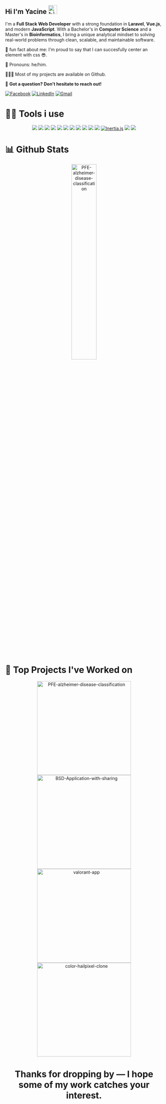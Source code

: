## Hi I'm Yacine <img src="https://user-images.githubusercontent.com/1303154/88677602-1635ba80-d120-11ea-84d8-d263ba5fc3c0.gif" width="28px" height="28px" alt="hi">

I'm a **Full Stack Web Developer** with a strong foundation in **Laravel**, **Vue.js**, and modern **JavaScript**. With a Bachelor's in **Computer Science** and a Master's in **Bioinformatics**, I bring a unique analytical mindset to solving real-world problems through clean, scalable, and maintainable software.

🤖 fun fact about me: I'm proud to say that I can succesfully center an element with css 😎.

👨 Pronouns: he/him.

👨🏻‍💻 Most of my projects are available on Github.
 
💬 **Got a question? Don’t hesitate to reach out!**
<p>
<a href="https://www.facebook.com/cinouammari/"><img alt="Facebook" src="https://img.shields.io/badge/Facebook-1877F2.svg?logo=Facebook&logoColor=white&style=for-the-badge"></a>
<a href="www.linkedin.com/in/ammari-yacine"><img alt="LinkedIn" src="https://img.shields.io/badge/LinkedIn-0A66C2.svg?logo=LinkedIn&logoColor=white&style=for-the-badge"></a>
<a href="mailto:yacine.ammari@yahoo.fr"><img alt="Gmail" src="https://img.shields.io/badge/Gmail-EA4335.svg?logo=Gmail&logoColor=white&style=for-the-badge"></a>
</p>

<h1>👨‍💻 Tools i use</h1>
<p align="center">
  <a href="#"><img src="https://img.shields.io/badge/PHP-777BB4?logo=php&logoColor=white&style=for-the-badge"></a>
  <a href="#"><img src="https://img.shields.io/badge/JavaScript-F7DF1E?logo=javascript&logoColor=white&style=for-the-badge"></a>
  <a href="#"><img src="https://img.shields.io/badge/HTML5-E34F26?logo=html5&logoColor=white&style=for-the-badge"></a>
  <a href="#"><img src="https://img.shields.io/badge/CSS3-1572B6?logo=css3&logoColor=white&style=for-the-badge"></a>
  <a href="#"><img src="https://img.shields.io/badge/Python-3776AB?logo=python&logoColor=white&style=for-the-badge"></a>
  <a href="#"><img src="https://img.shields.io/badge/Tailwind_CSS-38B2AC?logo=tailwindcss&logoColor=white&style=for-the-badge"></a>
  <a href="#"><img src="https://img.shields.io/badge/Bootstrap-563D7C?logo=bootstrap&logoColor=white&style=for-the-badge"></a>
  <a href="#"><img src="https://img.shields.io/badge/MySQL-4479A1?logo=mysql&logoColor=white&style=for-the-badge"></a>
  <a href="#"><img src="https://img.shields.io/badge/PostgreSQL-4169E1?logo=postgresql&logoColor=white&style=for-the-badge"></a>
  <a href="#"><img src="https://img.shields.io/badge/Laravel-F9531E?logo=laravel&logoColor=white&style=for-the-badge"></a>
  <a href="#"><img src="https://img.shields.io/badge/Vue.js-4FC08D?logo=vuedotjs&logoColor=white&style=for-the-badge"></a>
  <a href="#"><img src="https://img.shields.io/badge/Inertia.js-9553E9?logo=Inertia&logoColor=white&style=for-the-badge" alt="Inertia.js"></a>
  <a href="#"><img src="https://img.shields.io/badge/GraphQL-E10098?logo=graphql&logoColor=white&style=for-the-badge"></a>
  <a href="#"><img src="https://img.shields.io/badge/RabbitMQ-FF6600?logo=rabbitmq&logoColor=white&style=for-the-badge"></a>
</p>

<h1>📊 Github Stats</h1>
<p align="center">
<a href="#"><img width="40%" src="https://github-readme-stats.vercel.app/api/top-langs/?username=yacineammari&layout=compact&theme=react" alt="PFE-alzheimer-disease-classification"></a>
</p>

<h1>📕 Top Projects I've Worked on</h1>

<p align="center">
<a href="https://github.com/yacineammari/PFE-alzheimer-disease-classification"><img width="300" src="https://github-readme-stats.vercel.app/api/pin/?username=yacineammari&repo=PFE-alzheimer-disease-classification&theme=react" alt="PFE-alzheimer-disease-classification"></a>
<a href="https://github.com/yacineammari/BSD-Application-with-sharing"><img width="300" src="https://github-readme-stats.vercel.app/api/pin/?username=yacineammari&repo=BSD-Application-with-sharing&theme=react" alt="BSD-Application-with-sharing"></a>
<a href="https://github.com/yacineammari/valorant-app"><img width="300" src="https://github-readme-stats.vercel.app/api/pin/?username=yacineammari&repo=valorant-app&theme=react" alt="valorant-app"></a>
<a href="https://github.com/yacineammari/color-hailpixel-clone"><img width="300" src="https://github-readme-stats.vercel.app/api/pin/?username=yacineammari&repo=color-hailpixel-clone&theme=react" alt="color-hailpixel-clone"></a>
</p>

<h1 align="center">
  Thanks for dropping by — I hope some of my work catches your interest.
</h1>